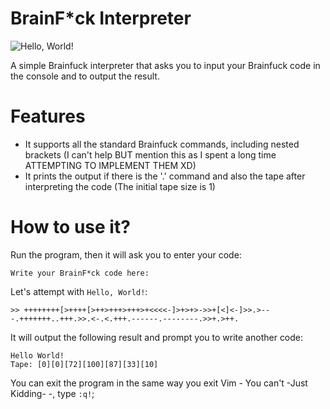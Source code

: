 # BrainF*ck Interpreter
![Hello, World!](https://upload.wikimedia.org/wikipedia/commons/thumb/b/b4/Hello_World_Brainfuck.png/280px-Hello_World_Brainfuck.png)

A simple Brainfuck interpreter that asks you to input your Brainfuck code in the console and to output the result.  
# Features
- It supports all the standard Brainfuck commands, including nested brackets (I can't help BUT mention this as I spent a long time ATTEMPTING TO IMPLEMENT THEM XD)
- It prints the output if there is the '.' command and also the tape after interpreting the code (The initial tape size is 1)
# How to use it?
Run the program, then it will ask you to enter your code: 
```
Write your BrainF*ck code here:
```
Let's attempt with `Hello, World!`: 
```
>> ++++++++[>++++[>++>+++>+++>+<<<<-]>+>+>->>+[<]<-]>>.>---.+++++++..+++.>>.<-.<.+++.------.--------.>>+.>++.
```
It will output the following result and prompt you to write another code: 
```
Hello World!
Tape: [0][0][72][100][87][33][10]
```
You can exit the program in the same way you exit Vim - You can't -Just Kidding- -, type `:q!`; 
